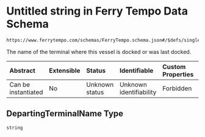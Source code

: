 # Untitled string in Ferry Tempo Data Schema

```txt
https://www.ferrytempo.com/schemas/FerryTempo.schema.json#/$defs/singleBoatData/properties/DepartingTerminalName
```

The name of the terminal where this vessel is docked or was last docked.

| Abstract            | Extensible | Status         | Identifiable            | Custom Properties | Additional Properties | Access Restrictions | Defined In                                                                           |
| :------------------ | :--------- | :------------- | :---------------------- | :---------------- | :-------------------- | :------------------ | :----------------------------------------------------------------------------------- |
| Can be instantiated | No         | Unknown status | Unknown identifiability | Forbidden         | Allowed               | none                | [FerryTempo.schema.json\*](../schemas/FerryTempo.schema.json "open original schema") |

## DepartingTerminalName Type

`string`
